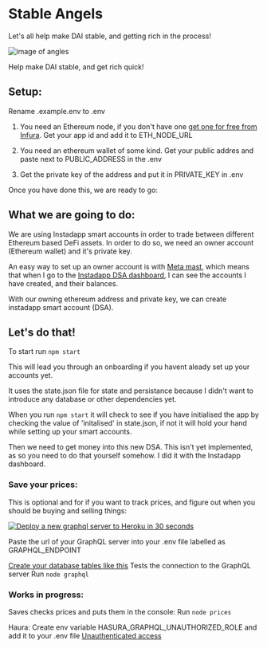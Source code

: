 # Stable Angels

Let's all help make DAI stable, and getting rich in the process!

![image of angles](https://images.yourstory.com/cs/wordpress/2019/01/Angels-2.png?fm=png&auto=format)

Help make DAI stable, and get rich quick!

## Setup:

Rename .example.env to .env

1. You need an Ethereum node, if you don't have one [get one for free from Infura](https://infura.io/register). Get your app id and add it to ETH_NODE_URL

2. You need an ethereum wallet of some kind. Get your public addres and paste next to PUBLIC_ADDRESS in the .env

3. Get the private key of the address and put it in PRIVATE_KEY in .env

Once you have done this, we are ready to go:

## What we are going to do:

We are using Instadapp smart accounts in order to trade between different Ethereum based DeFi assets. In order to do so, we need an owner account (Ethereum wallet) and it's private key.

An easy way to set up an owner account is with [Meta mast](https://metamask.io/), which means that when I go to the [Instadapp DSA dashboard](https://dsa.instadapp.io/), I can see the accounts I have created, and their balances.

With our owning ethereum address and private key, we can create instadapp smart account (DSA).

## Let's do that!

To start run `npm start`

This will lead you through an onboarding if you havent aleady set up your accounts yet.

It uses the state.json file for state and persistance because I didn't want to introduce any database or other dependencies yet.

When you run `npm start` it will check to see if you have initialised the app by checking the value of 'initalised' in state.json, if not it will hold your hand while setting up your smart accounts.

Then we need to get money into this new DSA. This isn't yet implemented, as so you need to do that yourself somehow. I did it with the Instadapp dashboard.

### Save your prices:

This is optional and for if you want to track prices, and figure out when you should be buying and selling things:

[![Deploy a new graphql server to Heroku in 30 seconds](https://camo.githubusercontent.com/83b0e95b38892b49184e07ad572c94c8038323fb/68747470733a2f2f7777772e6865726f6b7563646e2e636f6d2f6465706c6f792f627574746f6e2e737667)](https://heroku.com/deploy?template=https://github.com/hasura/graphql-engine-heroku)

Paste the url of your GraphQL server into your .env file labelled as GRAPHQL_ENDPOINT

[Create your database tables like this](https://github.com/jamespfarrell/stable-angels/issues/1)
Tests the connection to the GraphQL server
Run `node graphql`

### Works in progress:

Saves checks prices and puts them in the console:
Run `node prices`

Haura:
Create env variable HASURA_GRAPHQL_UNAUTHORIZED_ROLE and add it to your .env file
[Unauthenticated access](https://hasura.io/docs/1.0/graphql/manual/auth/authentication/unauthenticated-access.html)

